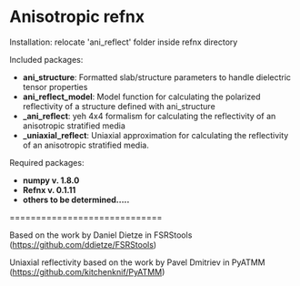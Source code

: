 # Anisotropic refnx
Installation: relocate 'ani_reflect' folder inside refnx directory

Included packages:

- **ani_structure**: Formatted slab/structure parameters to handle dielectric tensor properties 
- **ani_reflect_model**: Model function for calculating the polarized reflectivity of a structure defined with ani_structure
- **_ani_reflect**: yeh 4x4 formalism for calculating the reflectivity of an anisotropic stratified  media
- **_uniaxial_reflect**: Uniaxial approximation for calculating the reflectivity of an anisotropic stratified media.

Required packages:
- **numpy v. 1.8.0**
- **Refnx v. 0.1.11**
- **others to be determined.....**

=============================

Based on the work by Daniel Dietze in FSRStools (https://github.com/ddietze/FSRStools)

Uniaxial reflectivity based on the work by Pavel Dmitriev in PyATMM (https://github.com/kitchenknif/PyATMM)
